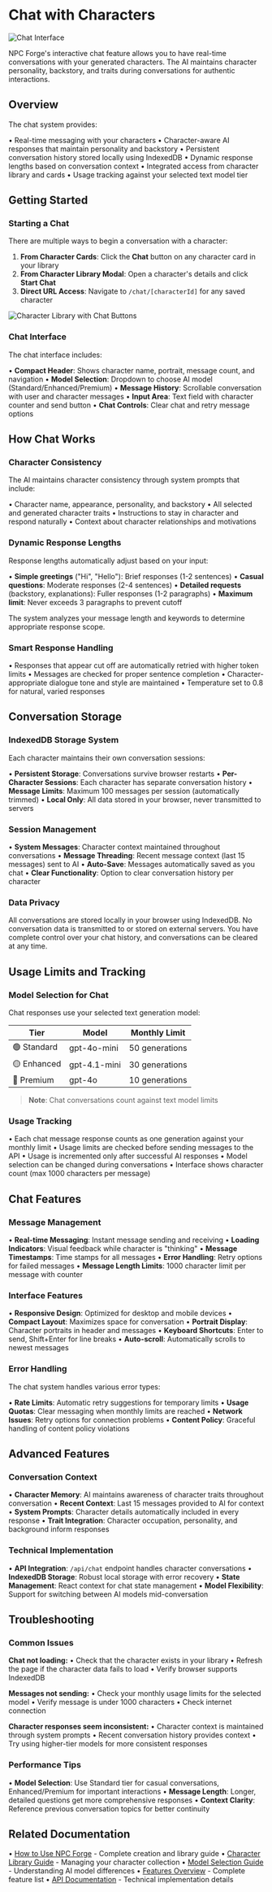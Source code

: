 # Chat with Characters

![Chat Interface](/images/chat-page.png)

NPC Forge's interactive chat feature allows you to have real-time conversations with your generated characters. The AI maintains character personality, backstory, and traits during conversations for authentic interactions.

## Overview

The chat system provides:

• Real-time messaging with your characters
• Character-aware AI responses that maintain personality and backstory
• Persistent conversation history stored locally using IndexedDB
• Dynamic response lengths based on conversation context
• Integrated access from character library and cards
• Usage tracking against your selected text model tier

## Getting Started

### Starting a Chat

There are multiple ways to begin a conversation with a character:

1. **From Character Cards**: Click the **Chat** button on any character card in your library
2. **From Character Library Modal**: Open a character's details and click **Start Chat**
3. **Direct URL Access**: Navigate to `/chat/[characterId]` for any saved character

![Character Library with Chat Buttons](/images/character-library.png)

### Chat Interface

The chat interface includes:

• **Compact Header**: Shows character name, portrait, message count, and navigation
• **Model Selection**: Dropdown to choose AI model (Standard/Enhanced/Premium)
• **Message History**: Scrollable conversation with user and character messages
• **Input Area**: Text field with character counter and send button
• **Chat Controls**: Clear chat and retry message options

## How Chat Works

### Character Consistency

The AI maintains character consistency through system prompts that include:

• Character name, appearance, personality, and backstory
• All selected and generated character traits
• Instructions to stay in character and respond naturally
• Context about character relationships and motivations

### Dynamic Response Lengths

Response lengths automatically adjust based on your input:

• **Simple greetings** ("Hi", "Hello"): Brief responses (1-2 sentences)
• **Casual questions**: Moderate responses (2-4 sentences)
• **Detailed requests** (backstory, explanations): Fuller responses (1-2 paragraphs)
• **Maximum limit**: Never exceeds 3 paragraphs to prevent cutoff

The system analyzes your message length and keywords to determine appropriate response scope.

### Smart Response Handling

• Responses that appear cut off are automatically retried with higher token limits
• Messages are checked for proper sentence completion
• Character-appropriate dialogue tone and style are maintained
• Temperature set to 0.8 for natural, varied responses

## Conversation Storage

### IndexedDB Storage System

Each character maintains their own conversation sessions:

• **Persistent Storage**: Conversations survive browser restarts
• **Per-Character Sessions**: Each character has separate conversation history
• **Message Limits**: Maximum 100 messages per session (automatically trimmed)
• **Local Only**: All data stored in your browser, never transmitted to servers

### Session Management

• **System Messages**: Character context maintained throughout conversations
• **Message Threading**: Recent message context (last 15 messages) sent to AI
• **Auto-Save**: Messages automatically saved as you chat
• **Clear Functionality**: Option to clear conversation history per character

### Data Privacy

All conversations are stored locally in your browser using IndexedDB. No conversation data is transmitted to or stored on external servers. You have complete control over your chat history, and conversations can be cleared at any time.

## Usage Limits and Tracking

### Model Selection for Chat

Chat responses use your selected text generation model:

| Tier | Model | Monthly Limit |
|------|-------|---------------|
| 🟢 Standard | gpt-4o-mini | 50 generations |
| 🟡 Enhanced | gpt-4.1-mini | 30 generations |
| 🔴 Premium | gpt-4o | 10 generations |

> **Note**: Chat conversations count against text model limits

### Usage Tracking

• Each chat message response counts as one generation against your monthly limit
• Usage limits are checked before sending messages to the API
• Usage is incremented only after successful AI responses
• Model selection can be changed during conversations
• Interface shows character count (max 1000 characters per message)

## Chat Features

### Message Management

• **Real-time Messaging**: Instant message sending and receiving
• **Loading Indicators**: Visual feedback while character is "thinking"
• **Message Timestamps**: Time stamps for all messages
• **Error Handling**: Retry options for failed messages
• **Message Length Limits**: 1000 character limit per message with counter

### Interface Features

• **Responsive Design**: Optimized for desktop and mobile devices
• **Compact Layout**: Maximizes space for conversation
• **Portrait Display**: Character portraits in header and messages
• **Keyboard Shortcuts**: Enter to send, Shift+Enter for line breaks
• **Auto-scroll**: Automatically scrolls to newest messages

### Error Handling

The chat system handles various error types:

• **Rate Limits**: Automatic retry suggestions for temporary limits
• **Usage Quotas**: Clear messaging when monthly limits are reached
• **Network Issues**: Retry options for connection problems
• **Content Policy**: Graceful handling of content policy violations

## Advanced Features

### Conversation Context

• **Character Memory**: AI maintains awareness of character traits throughout conversation
• **Recent Context**: Last 15 messages provided to AI for context
• **System Prompts**: Character details automatically included in every response
• **Trait Integration**: Character occupation, personality, and background inform responses

### Technical Implementation

• **API Integration**: `/api/chat` endpoint handles character conversations
• **IndexedDB Storage**: Robust local storage with error recovery
• **State Management**: React context for chat state management
• **Model Flexibility**: Support for switching between AI models mid-conversation

## Troubleshooting

### Common Issues

**Chat not loading:**
• Check that the character exists in your library
• Refresh the page if the character data fails to load
• Verify browser supports IndexedDB

**Messages not sending:**
• Check your monthly usage limits for the selected model
• Verify message is under 1000 characters
• Check internet connection

**Character responses seem inconsistent:**
• Character context is maintained through system prompts
• Recent conversation history provides context
• Try using higher-tier models for more consistent responses

### Performance Tips

• **Model Selection**: Use Standard tier for casual conversations, Enhanced/Premium for important interactions
• **Message Length**: Longer, detailed questions get more comprehensive responses
• **Context Clarity**: Reference previous conversation topics for better continuity

## Related Documentation

• [How to Use NPC Forge](/docs/how-to-use) - Complete creation and library guide
• [Character Library Guide](/docs/library) - Managing your character collection
• [Model Selection Guide](/docs/models) - Understanding AI model differences
• [Features Overview](/docs/features) - Complete feature list
• [API Documentation](/docs/api) - Technical implementation details